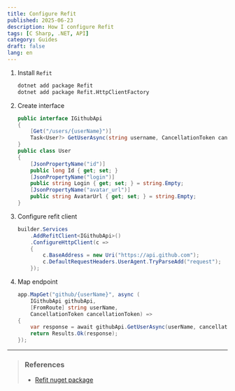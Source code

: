 ```yaml
---
title: Configure Refit
published: 2025-06-23
description: How I configure Refit
tags: [C Sharp, .NET, API]
category: Guides
draft: false 
lang: en
---
```

1. Install `Refit`
    ```bash
    dotnet add package Refit
    dotnet add package Refit.HttpClientFactory
    ```
1. Create interface
    ```csharp title="IGithubApi.cs" collapse={6-14} 
    public interface IGithubApi
    {
        [Get("/users/{userName}")]
        Task<User?> GetUserAsync(string username, CancellationToken cancellationToken = default);
    }
    public class User
    {
        [JsonPropertyName("id")]
        public long Id { get; set; }
        [JsonPropertyName("login")]
        public string Login { get; set; } = string.Empty;
        [JsonPropertyName("avatar_url")]
        public string AvatarUrl { get; set; } = string.Empty;
    }
    ```
1. Configure refit client
    ```csharp title="Program.cs"
    builder.Services
        .AddRefitClient<IGithubApi>()
        .ConfigureHttpClient(c =>
        {
            c.BaseAddress = new Uri("https://api.github.com");
            c.DefaultRequestHeaders.UserAgent.TryParseAdd("request");
        });
    ```
1. Map endpoint
    ```csharp title="Program.cs"
    app.MapGet("github/{userName}", async (
        IGithubApi githubApi,
        [FromRoute] string userName,
        CancellationToken cancellationToken) =>
    {
        var response = await githubApi.GetUserAsync(userName, cancellationToken);
        return Results.Ok(response);
    });
    ```
---
> ### References
> - [Refit nuget package](https://www.nuget.org/packages/Refit/)